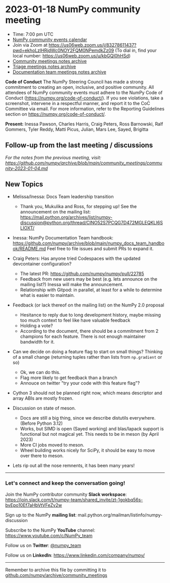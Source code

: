 # 2023-01-18 NumPy community meeting


- Time: 7:00 pm UTC
- [NumPy community events calendar](https://scientific-python.org/calendars/)
- Join via Zoom at https://us06web.zoom.us/j/83278611437?pwd=ekhoLzlHRjdWc0NOY2FQM0NPemdkZz09 (To dial in, find your local number: https://us06web.zoom.us/u/kbGQI0hHSd)
- [Community meetings notes archive](https://github.com/numpy/archive/tree/main/community_meetings)
- [Triage meetings notes archive](https://github.com/numpy/archive/tree/master/triage_meetings)
- [Documentation team meetings notes archive](https://github.com/numpy/archive/tree/main/docs_team_meetings)

**Code of Conduct**
The NumPy Steering Council has made a strong commitment to creating an open, inclusive, and positive community. 
All attendees of NumPy community events must adhere to the NumPy Code of Conduct (https://numpy.org/code-of-conduct/). 
If you see violations, take a screenshot, intervene in a respectful manner, and report it to the CoC Committee via email. For more information, refer to the Reporting Guidelines section on https://numpy.org/code-of-conduct/.


**Present:** Inessa Pawson, Charles Harris, Craig Peters, Ross Barnowski, Ralf Gommers, Tyler Reddy, Matti Picus, Julian, Mars Lee, Sayed, Brigitta



## Follow-up from the last meeting / discussions

_For the notes from the previous meeting, visit: https://github.com/numpy/archive/blob/main/community_meetings/community-2023-01-04.md_


## New Topics

- Melissa/Inessa: Docs Team leadership transition
    - Thank you, Mukulika and Ross, for stepping up!
See the announcement on the mailing list: https://mail.python.org/archives/list/numpy-discussion@python.org/thread/CINO52S7PCQG7D472MGLEQKLI6SLIOXT/

- Inessa: NumPy Documentation Team handbook: https://github.com/numpy/archive/blob/main/numpy_docs_team_handbook/README.md
Feel free to file issues and submit PRs to expand it.

-  Craig Peters: Has anyone tried Codespaces with the updated devcontainer configuration?
     - The latest PR: https://github.com/numpy/numpy/pull/22785
     - Feedback from new users may be best (e.g. lets announce on the mailing list?)
Inessa will make the announcement.
     - Relationship with Gitpod: in parallel, at least for a while to determine what is easier to maintain.


- Feedback (or lack thereof on the mailing list) on the NumPy 2.0 proposal
    - Hesitance to reply due to long development history, maybe missing too much context to feel like have valuable feedback 
    - Holding a vote? 
    - According to the document, there should be a commitment from 2 champions for each feature. There is not enough maintainer bandwidth for it.

- Can we decide on doing a feature flag to start on small things?  Thinking of a small change (returning tuples rather than lists from `np.gradient` or so)
  - Ok, we can do this.
  - Flag more likely to get feedback than a branch
  - Annouce on twitter "try your code with this feature flag"?

- Cython 3 should not be planned right now, which means descriptor and array ABIs are mostly frozen.

- Discussion on state of meson.
  - Docs are still a big thing, since we describe distutils everywhere.  (Before Python 3.12)
  - Works, but SIMD is open (Sayed working) and blas/lapack support is functional but not magical yet.  This needs to be in meson (by April 2023)
  - More CI jobs moved to meson.
  - Wheel building works nicely for SciPy, it should be easy to move over there to meson.

- Lets rip out all the nose remnents, it has been many years!


---

### Let's connect and keep the conversation going!
Join the NumPy contributor community **Slack workspace**: https://join.slack.com/t/numpy-team/shared_invite/zt-1gokbq56s-bvEpo10Ef7aHbVtVFeZv2w

Sign up to the NumPy **mailing list**: mail.python.org/mailman/listinfo/numpy-discussion

Subscribe to the NumPy **YouTube** channel: https://www.youtube.com/c/NumPy_team

Follow us on **Twitter**: [@numpy_team](https://twitter.com/numpy_team)

Follow us on **LinkedIn**: https://www.linkedin.com/company/numpy/

---
Remember to archive this file by committing it to [github.com/numpy/archive/community_meetings](https://github.com/numpy/archive/tree/main/community_meetings)

